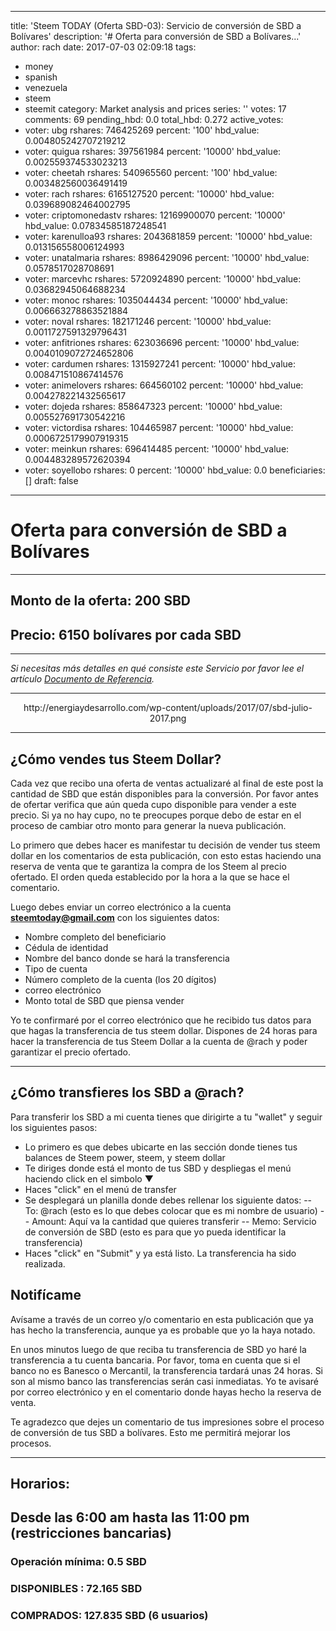 
---
title: 'Steem TODAY (Oferta SBD-03): Servicio de conversión de SBD a Bolívares'
description: '# Oferta para conversión de SBD a Bolívares...'
author: rach
date: 2017-07-03 02:09:18
tags:
- money
- spanish
- venezuela
- steem
- steemit
category: Market analysis and prices
series: ''
votes: 17
comments: 69
pending_hbd: 0.0
total_hbd: 0.272
active_votes:
- voter: ubg
  rshares: 746425269
  percent: '100'
  hbd_value: 0.004805242707219212
- voter: quigua
  rshares: 397561984
  percent: '10000'
  hbd_value: 0.002559374533023213
- voter: cheetah
  rshares: 540965560
  percent: '100'
  hbd_value: 0.003482560036491419
- voter: rach
  rshares: 6165127520
  percent: '10000'
  hbd_value: 0.039689082464002795
- voter: criptomonedastv
  rshares: 12169900070
  percent: '10000'
  hbd_value: 0.07834585187248541
- voter: karenulloa93
  rshares: 2043681859
  percent: '10000'
  hbd_value: 0.013156558006124993
- voter: unatalmaria
  rshares: 8986429096
  percent: '10000'
  hbd_value: 0.0578517028708691
- voter: marcevhc
  rshares: 5720924890
  percent: '10000'
  hbd_value: 0.03682945064688234
- voter: monoc
  rshares: 1035044434
  percent: '10000'
  hbd_value: 0.006663278863521884
- voter: noval
  rshares: 182171246
  percent: '10000'
  hbd_value: 0.0011727591329796431
- voter: anfitriones
  rshares: 623036696
  percent: '10000'
  hbd_value: 0.0040109072724652806
- voter: cardumen
  rshares: 1315927241
  percent: '10000'
  hbd_value: 0.008471510867414576
- voter: animelovers
  rshares: 664560102
  percent: '10000'
  hbd_value: 0.004278221432565617
- voter: dojeda
  rshares: 858647323
  percent: '10000'
  hbd_value: 0.005527691730542216
- voter: victordisa
  rshares: 104465987
  percent: '10000'
  hbd_value: 0.0006725179907919315
- voter: meinkun
  rshares: 696414485
  percent: '10000'
  hbd_value: 0.004483289572620394
- voter: soyellobo
  rshares: 0
  percent: '10000'
  hbd_value: 0.0
beneficiaries: []
draft: false
---

# Oferta para conversión de SBD a Bolívares

---

## Monto de la oferta: 200 SBD
## Precio: 6150 bolívares por cada SBD
---

*Si necesitas más detalles en qué consiste este Servicio por favor lee el artículo [Documento de Referencia](https://steemit.com/money/@rach/steem-today-servicio-de-cambio-de-steem-dollar-por-bolivares-documento-de-referencia).*

---

<center>http://energiaydesarrollo.com/wp-content/uploads/2017/07/sbd-julio-2017.png</center>


---
## ¿Cómo vendes tus Steem Dollar?
Cada vez que recibo una oferta de ventas actualizaré al final de este post la cantidad de SBD que están disponibles para la conversión. Por favor antes de ofertar verifica que aún queda cupo disponible para vender a este precio. Si ya no hay cupo, no te preocupes porque debo de estar en el proceso de cambiar otro monto para generar la nueva publicación.

Lo primero que debes hacer es manifestar tu decisión de vender tus steem dollar en los comentarios de esta publicación, con esto estas haciendo una reserva de venta que te garantiza la compra de los Steem al precio ofertado. El orden queda establecido por la hora a la que se hace el comentario.

Luego debes enviar un correo electrónico a la cuenta **steemtoday@gmail.com** con los siguientes datos:

- Nombre completo del beneficiario
- Cédula de identidad
- Nombre del banco donde se hará la transferencia
- Tipo de cuenta
- Número completo de la cuenta (los 20 dígitos)
- correo electrónico
- Monto total de SBD que piensa vender

Yo te confirmaré por el correo electrónico que he recibido tus datos para que hagas la transferencia de tus steem dollar. Dispones de 24 horas para hacer la transferencia de tus Steem Dollar a la cuenta de @rach y poder garantizar el precio ofertado.

---

## ¿Cómo transfieres los SBD a @rach?

Para transferir los SBD a mi cuenta tienes que dirigirte a tu "wallet" y seguir los siguientes pasos:

- Lo primero es que debes ubicarte en las sección donde tienes tus balances de Steem power, steem, y steem dollar
- Te diriges donde está el monto de tus SBD y despliegas el menú haciendo click en el simbolo ▼
- Haces "click" en el menú de transfer
- Se desplegará un planilla donde debes rellenar los siguiente datos:
-- To: @rach (esto es lo que debes colocar que es mi nombre de usuario)
-- Amount: Aquí va la cantidad que quieres transferir
-- Memo: Servicio de conversión de SBD (esto es para que yo pueda identificar la transferencia)
- Haces "click" en "Submit" y ya está listo. La transferencia ha sido realizada.

## Notifícame
Avísame a través de un correo y/o comentario en esta publicación que ya has hecho la transferencia, aunque ya es probable que yo la haya notado.

En unos minutos luego de que reciba tu transferencia de SBD yo haré la transferencia a tu cuenta bancaria. Por favor, toma en cuenta que si el banco no es Banesco o Mercantil, la transferencia tardará unas 24 horas. Si son al mismo banco las transferencias serán casi inmediatas.
Yo te avisaré por correo electrónico y en el comentario donde hayas hecho la reserva de venta.

Te agradezco que dejes un comentario de tus impresiones sobre el proceso de conversión de tus SBD a bolívares. Esto me permitirá mejorar los procesos.

---
## Horarios:
## Desde las 6:00 am hasta las 11:00 pm (restricciones bancarias)

### Operación mínima: 0.5 SBD
### DISPONIBLES : 72.165 SBD
### COMPRADOS: 127.835 SBD (6 usuarios) 